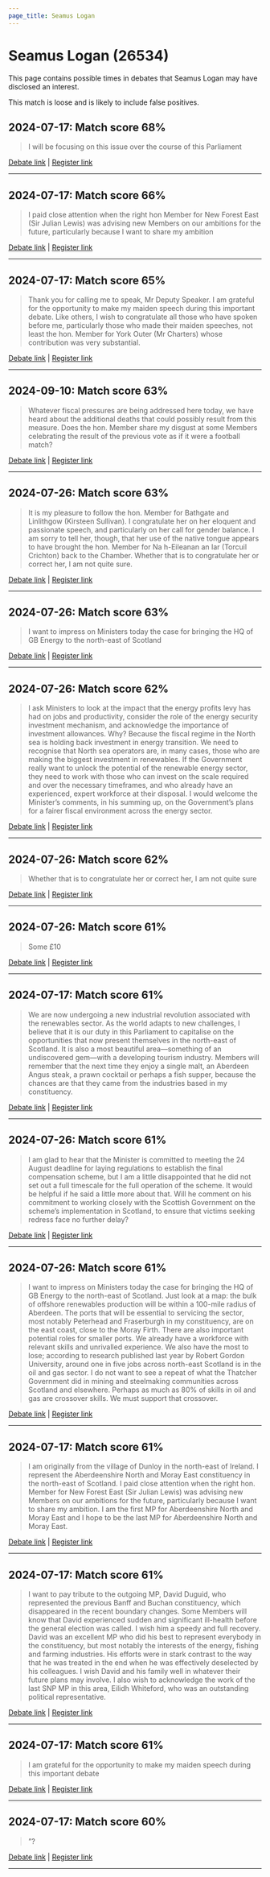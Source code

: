 ```yaml
---
page_title: Seamus Logan
---
```


# Seamus Logan  (26534)

This page contains possible times in debates that Seamus Logan may have disclosed an interest.

This match is loose and is likely to include false positives. 



## 2024-07-17: Match score 68%

>I will be focusing on this issue over the course of this Parliament

[Debate link](https://www.theyworkforyou.com/debates/?id=2024-07-17d.124.1) | [Register link](https://www.theyworkforyou.com/mp/26534/register)


---



## 2024-07-17: Match score 66%

>I paid close attention when the right hon Member for New Forest East (Sir Julian Lewis) was advising new Members on our ambitions for the future, particularly because I want to share my ambition

[Debate link](https://www.theyworkforyou.com/debates/?id=2024-07-17d.124.1) | [Register link](https://www.theyworkforyou.com/mp/26534/register)


---



## 2024-07-17: Match score 65%

>Thank you for calling me to speak, Mr Deputy Speaker. I am grateful for the opportunity to make my  maiden speech during this important debate. Like others, I wish to congratulate all those who have spoken before me, particularly those who made their maiden speeches, not least the hon. Member for York Outer (Mr Charters) whose contribution was very substantial.

[Debate link](https://www.theyworkforyou.com/debates/?id=2024-07-17d.124.1) | [Register link](https://www.theyworkforyou.com/mp/26534/register)


---



## 2024-09-10: Match score 63%

>Whatever fiscal pressures are being addressed here today, we have heard about the additional deaths that could possibly result from this measure. Does the hon. Member share my disgust at some Members celebrating the result of the previous vote as if it were a football match?

[Debate link](https://www.theyworkforyou.com/debates/?id=2024-09-10a.752.0) | [Register link](https://www.theyworkforyou.com/mp/26534/register)


---



## 2024-07-26: Match score 63%

>It is my pleasure to follow the hon. Member for Bathgate and Linlithgow (Kirsteen Sullivan). I congratulate her on her eloquent and passionate speech, and particularly on her call for gender balance. I am sorry to tell her, though, that her use of the native tongue appears to have brought the hon. Member for Na h-Eileanan an Iar (Torcuil Crichton) back to the Chamber. Whether that is to congratulate her or correct her, I am not quite sure.

[Debate link](https://www.theyworkforyou.com/debates/?id=2024-07-26d.990.0) | [Register link](https://www.theyworkforyou.com/mp/26534/register)


---



## 2024-07-26: Match score 63%

>I want to impress on Ministers today the case for bringing the HQ of GB Energy to the north-east of Scotland

[Debate link](https://www.theyworkforyou.com/debates/?id=2024-07-26d.990.0) | [Register link](https://www.theyworkforyou.com/mp/26534/register)


---



## 2024-07-26: Match score 62%

>I ask Ministers to look at the impact that the energy profits levy has had on jobs and productivity, consider the role of the energy security investment mechanism, and acknowledge the importance of investment allowances. Why? Because the fiscal regime in the North sea is holding back investment in energy transition. We need to recognise that North sea operators are, in many cases, those who are making the biggest investment in renewables. If the Government really want to unlock the potential of the renewable energy sector, they need to work with those who can invest on the scale required and over the necessary timeframes, and who already have an experienced, expert workforce at their disposal. I would welcome the Minister’s comments, in his summing up, on the Government’s plans for a fairer fiscal environment across the energy sector.

[Debate link](https://www.theyworkforyou.com/debates/?id=2024-07-26d.990.0) | [Register link](https://www.theyworkforyou.com/mp/26534/register)


---



## 2024-07-26: Match score 62%

>Whether that is to congratulate her or correct her, I am not quite sure

[Debate link](https://www.theyworkforyou.com/debates/?id=2024-07-26d.990.0) | [Register link](https://www.theyworkforyou.com/mp/26534/register)


---



## 2024-07-26: Match score 61%

>Some £10

[Debate link](https://www.theyworkforyou.com/debates/?id=2024-07-26d.990.0) | [Register link](https://www.theyworkforyou.com/mp/26534/register)


---



## 2024-07-17: Match score 61%

>We are now undergoing a new industrial revolution associated with the renewables sector. As the world adapts to new challenges, I believe that it is our duty in this Parliament to capitalise on the opportunities that now present themselves in the north-east of Scotland. It is also a most beautiful area—something of an undiscovered gem—with a developing tourism industry. Members will remember that the next time they enjoy a single malt, an Aberdeen Angus steak, a prawn cocktail or perhaps a fish supper, because the chances are that they came from the industries based in my constituency.

[Debate link](https://www.theyworkforyou.com/debates/?id=2024-07-17d.124.1) | [Register link](https://www.theyworkforyou.com/mp/26534/register)


---



## 2024-07-26: Match score 61%

>I am glad to hear that the Minister is committed to meeting the 24 August deadline for laying regulations to establish the final compensation scheme, but I am a little disappointed that he did not set out a full timescale for the full operation of the scheme. It would be helpful if he said a little more about that. Will he comment on his commitment to working closely with the Scottish Government on the scheme’s implementation in Scotland, to ensure that victims seeking redress face no further delay?

[Debate link](https://www.theyworkforyou.com/debates/?id=2024-07-26d.930.2) | [Register link](https://www.theyworkforyou.com/mp/26534/register)


---



## 2024-07-26: Match score 61%

>I want to impress on Ministers today the case for bringing the HQ of GB Energy to the north-east of Scotland. Just look at a map: the bulk of offshore renewables production will be within a 100-mile radius of Aberdeen. The ports that will be essential to servicing the sector, most notably Peterhead and Fraserburgh in my constituency, are on the east coast, close to the Moray Firth. There are also important potential roles for smaller ports. We already have a workforce with relevant skills and unrivalled experience. We also have the most to lose; according to research published last  year by Robert Gordon University, around one in five jobs across north-east Scotland is in the oil and gas sector. I do not want to see a repeat of what the Thatcher Government did in mining and steelmaking communities across Scotland and elsewhere. Perhaps as much as 80% of skills in oil and gas are crossover skills. We must support that crossover.

[Debate link](https://www.theyworkforyou.com/debates/?id=2024-07-26d.990.0) | [Register link](https://www.theyworkforyou.com/mp/26534/register)


---



## 2024-07-17: Match score 61%

>I am originally from the village of Dunloy in the north-east of Ireland. I represent the Aberdeenshire North and Moray East constituency in the north-east of Scotland. I paid close attention when the right hon. Member for New Forest East (Sir Julian Lewis) was advising new Members on our ambitions for the future, particularly because I want to share my ambition. I am the first MP for Aberdeenshire North and Moray East and I hope to be the last MP for Aberdeenshire North and Moray East.

[Debate link](https://www.theyworkforyou.com/debates/?id=2024-07-17d.124.1) | [Register link](https://www.theyworkforyou.com/mp/26534/register)


---



## 2024-07-17: Match score 61%

>I want to pay tribute to the outgoing MP, David Duguid, who represented the previous Banff and Buchan constituency, which disappeared in the recent boundary changes. Some Members will know that David experienced sudden and significant ill-health before the general election was called. I wish him a speedy and full recovery. David was an excellent MP who did his best to represent everybody in the constituency, but most notably the interests of the energy, fishing and farming industries. His efforts were in stark contrast to the way that he was treated in the end when he was effectively deselected by his colleagues. I wish David and his family well in whatever their future plans may involve. I also wish to acknowledge the work of the last SNP MP in this area, Eilidh Whiteford, who was an outstanding political representative.

[Debate link](https://www.theyworkforyou.com/debates/?id=2024-07-17d.124.1) | [Register link](https://www.theyworkforyou.com/mp/26534/register)


---



## 2024-07-17: Match score 61%

>I am grateful for the opportunity to make my  maiden speech during this important debate

[Debate link](https://www.theyworkforyou.com/debates/?id=2024-07-17d.124.1) | [Register link](https://www.theyworkforyou.com/mp/26534/register)


---



## 2024-07-17: Match score 60%

>”?

[Debate link](https://www.theyworkforyou.com/debates/?id=2024-07-17d.124.1) | [Register link](https://www.theyworkforyou.com/mp/26534/register)


---

